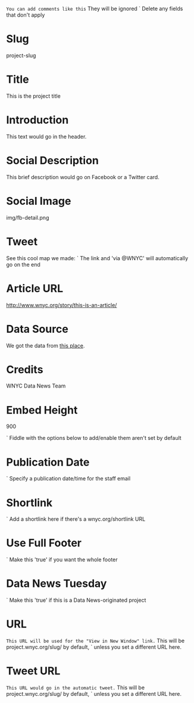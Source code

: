 ` You can add comments like this
` They will be ignored
` Delete any fields that don't apply

# Slug
project-slug

# Title
This is the project title

# Introduction
This text would go in the header.

# Social Description
This brief description would go on Facebook or a Twitter card.

# Social Image
img/fb-detail.png

# Tweet
See this cool map we made:
` The link and 'via @WNYC' will automatically go on the end

# Article URL
http://www.wnyc.org/story/this-is-an-article/

# Data Source
We got the data from [this place](http://data.com/).

# Credits
WNYC Data News Team

# Embed Height
900

` Fiddle with the options below to add/enable them aren't set by default
# Publication Date
` Specify a publication date/time for the staff email

# Shortlink
` Add a shortlink here if there's a wnyc.org/shortlink URL

# Use Full Footer
` Make this 'true' if you want the whole footer

# Data News Tuesday
` Make this 'true' if this is a Data News-originated project

# URL
` This URL will be used for the "View in New Window" link.
` This will be project.wnyc.org/slug/ by default,
` unless you set a different URL here.

# Tweet URL
` This URL would go in the automatic tweet.
` This will be project.wnyc.org/slug/ by default,
` unless you set a different URL here.